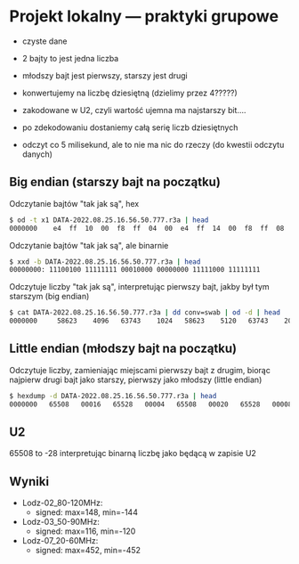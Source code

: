# Projekt lokalny — praktyki grupowe

- czyste dane
- 2 bajty to jest jedna liczba
- młodszy bajt jest pierwszy, starszy jest drugi
- konwertujemy na liczbę dziesiętną (dzielimy przez 4?????)
- zakodowane w U2, czyli wartość ujemna ma najstarszy bit....
- po zdekodowaniu dostaniemy całą serię liczb dziesiętnych

- odczyt co 5 milisekund, ale to nie ma nic do rzeczy (do kwestii odczytu danych)

## Big endian (starszy bajt na początku)

Odczytanie bajtów "tak jak są", hex
```sh
$ od -t x1 DATA-2022.08.25.16.56.50.777.r3a | head
0000000    e4  ff  10  00  f8  ff  04  00  e4  ff  14  00  f8  ff  08  00
```

Odczytanie bajtów "tak jak są", ale binarnie
```sh
$ xxd -b DATA-2022.08.25.16.56.50.777.r3a | head
00000000: 11100100 11111111 00010000 00000000 11111000 11111111
```


Odczytuje liczby "tak jak są", interpretując pierwszy bajt, jakby był tym starszym (big endian)
```sh
$ cat DATA-2022.08.25.16.56.50.777.r3a | dd conv=swab | od -d | head
0000000     58623    4096   63743    1024   58623    5120   63743    2048
```


## Little endian (młodszy bajt na początku)

Odczytuje liczby, zamieniając miejscami pierwszy bajt z drugim, biorąc najpierw drugi bajt jako starszy, pierwszy jako młodszy (little endian)
```sh
$ hexdump -d DATA-2022.08.25.16.56.50.777.r3a | head
0000000   65508   00016   65528   00004   65508   00020   65528   00008
```

## U2

65508 to -28 interpretując binarną liczbę jako będącą w zapisie U2


## Wyniki

- Lodz-02_80-120MHz:
  - signed: max=148, min=-144
- Lodz-03_50-90MHz:
  - signed: max=116, min=-120
- Lodz-07_20-60MHz:
  - signed: max=452, min=-452
